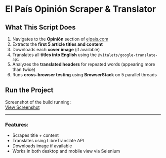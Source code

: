 # El País Opinión Scraper & Translator

##  What This Script Does

1. Navigates to the **Opinión** section of [elpais.com](https://elpais.com/opinion/)
2. Extracts the **first 5 article titles and content**
3. Downloads each **cover image** (if available)
4. Translates all **titles into English** using the `@vitalets/google-translate-api`
5. Analyzes the **translated headers** for repeated words (appearing more than twice)
6. Runs **cross-browser testing** using **BrowserStack** on 5 parallel threads

##  Run the Project

Screenshot of the build running:  
[View Screenshot](https://drive.google.com/file/d/your-screenshot-id/view)

---

### Features:
- Scrapes title + content
- Translates using LibreTranslate API
- Downloads image if available
- Works in both desktop and mobile view via Selenium